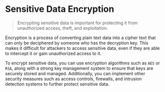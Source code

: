# Sensitive Data Encryption

> Encrypting sensitive data is important for protecting it from unauthorized access, theft, and exploitation.

Encryption is a process of converting plain text data into a cipher text that can only be deciphered by someone who has the decryption key. This makes it difficult for attackers to access sensitive data, even if they are able to intercept it or gain unauthorized access to it.

To encrypt sensitive data, you can use encryption algorithms such as `AES` or `RSA`, along with a strong key management system to ensure that keys are securely stored and managed. Additionally, you can implement other security measures such as access controls, firewalls, and intrusion detection systems to further protect sensitive data.